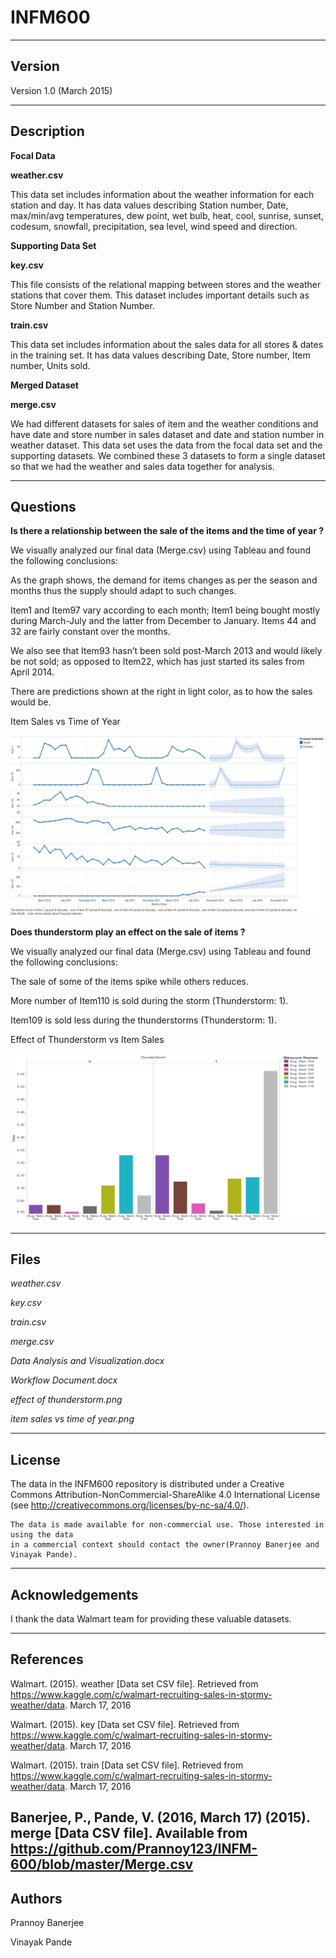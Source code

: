 # INFM600
-------
Version
-------

Version 1.0 (March 2015)

-----------
Description
-----------

**Focal Data**

**weather.csv**

This data set includes information about the weather information for each station and day. It has data values describing Station number, Date, max/min/avg temperatures, dew point, wet bulb, heat, cool, sunrise, sunset, codesum, snowfall, precipitation, sea level, wind speed and direction.

**Supporting Data Set**

**key.csv**

This file consists of the relational mapping between stores and the weather stations that cover them. This dataset includes important details such as Store Number and Station Number.





**train.csv**

This data set includes information about the sales data for all stores & dates in the training set. It has data values describing Date, Store number, Item number, Units sold. 

**Merged Dataset**

**merge.csv**

We had different datasets for sales of item and the weather conditions and have date and store number in sales dataset and date and station number in weather dataset. This data set uses the data from the focal data set and the supporting datasets. We combined these 3 datasets to form a single dataset so that we had the weather and sales data together for analysis.



---------------
Questions
---------------

**Is there a relationship between the sale of the items and the time of year ?**

We visually analyzed our final data (Merge.csv) using Tableau and found the following conclusions:

As the graph shows, the demand for items changes as per the season and months thus the supply should adapt to such changes. 

Item1 and Item97 vary according to each month; Item1 being bought mostly during March-July and the latter from December to January. Items 44 and 32 are fairly constant over the months. 

We also see that Item93 hasn’t been sold post-March 2013 and would likely be not sold; as opposed to Item22, which has just started its sales from April 2014. 

There are predictions shown at the right in light color, as to how the sales would be.




Item Sales vs Time of Year

![alt tag](https://github.com/Prannoy123/INFM-600/blob/master/item%20sales%20vs%20time%20of%20year.png)

**Does thunderstorm play an effect on the sale of items ?**

We visually analyzed our final data (Merge.csv) using Tableau and found the following conclusions:

The sale of some of the items spike while others reduces. 

More number of Item110 is sold during the storm (Thunderstorm: 1). 

Item109 is sold less during the thunderstorms (Thunderstorm: 1).



Effect of Thunderstorm vs Item Sales

![alt tag](https://github.com/Prannoy123/INFM-600/blob/master/effect%20of%20thunderstorm.png)

-----
Files
-----

*weather.csv*

*key.csv*

*train.csv*

*merge.csv*

*Data Analysis and Visualization.docx*

*Workflow Document.docx*

*effect of thunderstorm.png*

*item sales vs time of year.png*

------- 
License
-------

The data in the INFM600 repository is distributed under a Creative Commons 
Attribution-NonCommercial-ShareAlike 4.0 International License (see 
http://creativecommons.org/licenses/by-nc-sa/4.0/).
   
	The data is made available for non-commercial use. Those interested in using the data 
   	in a commercial context should contact the owner(Prannoy Banerjee and Vinayak Pande).

----------------
Acknowledgements
----------------

   I thank the data Walmart team for providing these valuable datasets.

----------
References
----------

Walmart. (2015). weather [Data set CSV file]. Retrieved from https://www.kaggle.com/c/walmart-recruiting-sales-in-stormy-weather/data. March 17, 2016

Walmart. (2015). key [Data set CSV file]. Retrieved from https://www.kaggle.com/c/walmart-recruiting-sales-in-stormy-weather/data. March 17, 2016

Walmart. (2015). train [Data set CSV file]. Retrieved from https://www.kaggle.com/c/walmart-recruiting-sales-in-stormy-weather/data. March 17, 2016

Banerjee, P., Pande, V. (2016, March 17) (2015). merge [Data CSV file]. Available from https://github.com/Prannoy123/INFM-600/blob/master/Merge.csv
-------
Authors
-------

Prannoy Banerjee
 
Vinayak Pande
